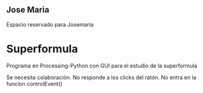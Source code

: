 ## Jose Maria
Espacio reservado para Josemaria

# Superformula
Programa en Processing-Python con GUI para el estudio de la superformula

Se necesita colaboración. No responde a los clicks del ratón. No entra en la funcion controlEvent()

